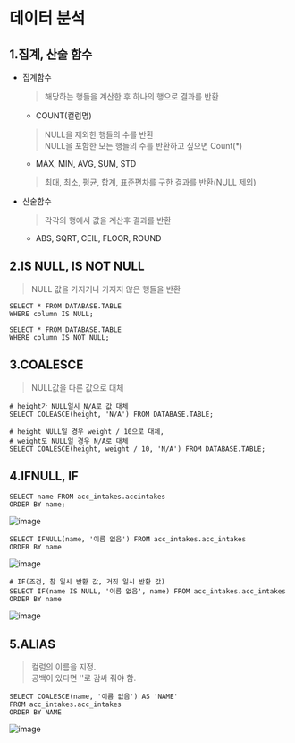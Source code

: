 # 데이터 분석

1.집계, 산술 함수
---
* 집계함수
    > 해당하는 행들을 계산한 후 하나의 행으로 결과를 반환
    * COUNT(컬럼명)
    > NULL을 제외한 행들의 수를 반환<br/>
      NULL을 포함한 모든 행들의 수를 반환하고 싶으면 Count(*)
    * MAX, MIN, AVG, SUM, STD
    > 최대, 최소, 평균, 합계, 표준편차를 구한 결과를 반환(NULL 제외)

* 산술함수
    > 각각의 행에서 값을 계산후 결과를 반환
    * ABS, SQRT, CEIL, FLOOR, ROUND
    
2.IS NULL, IS NOT NULL
---
> NULL 값을 가지거나 가지지 않은 행들을 반환
```mysql
SELECT * FROM DATABASE.TABLE
WHERE column IS NULL;
```
```mysql
SELECT * FROM DATABASE.TABLE
WHERE column IS NOT NULL;
```                        

3.COALESCE
---
> NULL값을 다른 값으로 대체
```mysql
# height가 NULL일시 N/A로 값 대체
SELECT COLEASCE(height, 'N/A') FROM DATABASE.TABLE;
``` 
```mysql
# height NULL일 경우 weight / 10으로 대체,
# weight도 NULL일 경우 N/A로 대체
SELECT COALESCE(height, weight / 10, 'N/A') FROM DATABASE.TABLE;
```              

4.IFNULL, IF
---           
```mysql
SELECT name FROM acc_intakes.accintakes
ORDER BY name;
```
![image](https://user-images.githubusercontent.com/35404137/101333206-b0b9bd80-38b9-11eb-8761-284d6622cf00.png)

```mysql
SELECT IFNULL(name, '이름 없음') FROM acc_intakes.acc_intakes
ORDER BY name
```
![image](https://user-images.githubusercontent.com/35404137/101333334-d6df5d80-38b9-11eb-95a2-3e58cf69f88e.png)

```mysql
# IF(조건, 참 일시 반환 값, 거짓 일시 반환 값)
SELECT IF(name IS NULL, '이름 없음', name) FROM acc_intakes.acc_intakes
ORDER BY name
```
![image](https://user-images.githubusercontent.com/35404137/101333334-d6df5d80-38b9-11eb-95a2-3e58cf69f88e.png)

5.ALIAS
---
>컬럼의 이름을 지정. <br/>
>공백이 있다면 ''로 감싸 줘야 함.

```mysql
SELECT COALESCE(name, '이름 없음') AS 'NAME'
FROM acc_intakes.acc_intakes
ORDER BY NAME
```
![image](https://user-images.githubusercontent.com/35404137/101335654-d5fbfb00-38bc-11eb-8d88-556b413640ed.png)
